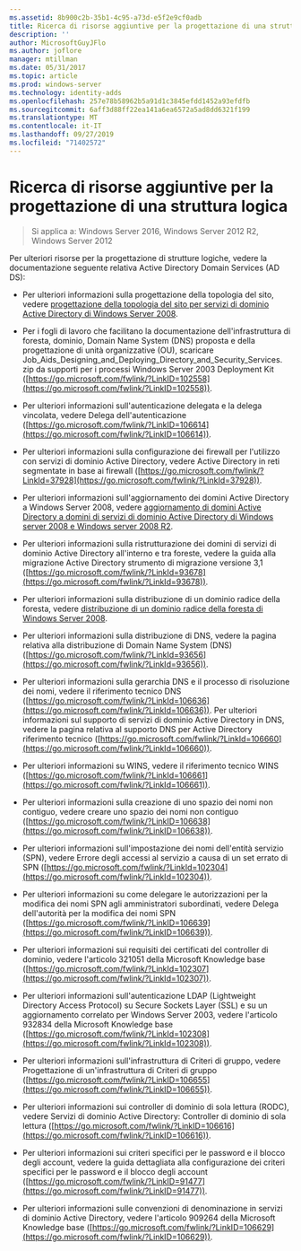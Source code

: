 ```yaml
---
ms.assetid: 8b900c2b-35b1-4c95-a73d-e5f2e9cf0adb
title: Ricerca di risorse aggiuntive per la progettazione di una struttura logica
description: ''
author: MicrosoftGuyJFlo
ms.author: joflore
manager: mtillman
ms.date: 05/31/2017
ms.topic: article
ms.prod: windows-server
ms.technology: identity-adds
ms.openlocfilehash: 257e78b58962b5a91d1c3845efdd1452a93efdfb
ms.sourcegitcommit: 6aff3d88ff22ea141a6ea6572a5ad8dd6321f199
ms.translationtype: MT
ms.contentlocale: it-IT
ms.lasthandoff: 09/27/2019
ms.locfileid: "71402572"
---
```

# <a name="finding-additional-resources-for-logical-structure-design"></a>Ricerca di risorse aggiuntive per la progettazione di una struttura logica

>Si applica a: Windows Server 2016, Windows Server 2012 R2, Windows Server 2012

Per ulteriori risorse per la progettazione di strutture logiche, vedere la documentazione seguente relativa Active Directory Domain Services (AD DS):  
  
- Per ulteriori informazioni sulla progettazione della topologia del sito, vedere [progettazione della topologia del sito per servizi di dominio Active Directory di Windows Server 2008](Designing-the-Site-Topology.md).  

- Per i fogli di lavoro che facilitano la documentazione dell'infrastruttura di foresta, dominio, Domain Name System (DNS) proposta e della progettazione di unità organizzative (OU), scaricare Job_Aids_Designing_and_Deploying_Directory_and_Security_Services. zip da supporti per i processi Windows Server 2003 Deployment Kit ([https://go.microsoft.com/fwlink/?LinkID=102558](https://go.microsoft.com/fwlink/?LinkID=102558)).  
  
- Per ulteriori informazioni sull'autenticazione delegata e la delega vincolata, vedere Delega dell'autenticazione ([https://go.microsoft.com/fwlink/?LinkID=106614](https://go.microsoft.com/fwlink/?LinkID=106614)).  
  
- Per ulteriori informazioni sulla configurazione dei firewall per l'utilizzo con servizi di dominio Active Directory, vedere Active Directory in reti segmentate in base ai firewall ([https://go.microsoft.com/fwlink/?LinkId=37928](https://go.microsoft.com/fwlink/?LinkId=37928)).  
  
- Per ulteriori informazioni sull'aggiornamento dei domini Active Directory a Windows Server 2008, vedere [aggiornamento di domini Active Directory a domini di servizi di dominio Active Directory di Windows server 2008 e Windows server 2008 R2](https://technet.microsoft.com/library/cc731188.aspx).  
  
- Per ulteriori informazioni sulla ristrutturazione dei domini di servizi di dominio Active Directory all'interno e tra foreste, vedere la guida alla migrazione Active Directory strumento di migrazione versione 3,1 ([https://go.microsoft.com/fwlink/?LinkId=93678](https://go.microsoft.com/fwlink/?LinkId=93678)).  
  
- Per ulteriori informazioni sulla distribuzione di un dominio radice della foresta, vedere [distribuzione di un dominio radice della foresta di Windows Server 2008](https://technet.microsoft.com/library/cc731174.aspx).  
  
- Per ulteriori informazioni sulla distribuzione di DNS, vedere la pagina relativa alla distribuzione di Domain Name System (DNS) ([https://go.microsoft.com/fwlink/?LinkId=93656](https://go.microsoft.com/fwlink/?LinkId=93656)).  
  
- Per ulteriori informazioni sulla gerarchia DNS e il processo di risoluzione dei nomi, vedere il riferimento tecnico DNS ([https://go.microsoft.com/fwlink/?LinkId=106636](https://go.microsoft.com/fwlink/?LinkId=106636)). Per ulteriori informazioni sul supporto di servizi di dominio Active Directory in DNS, vedere la pagina relativa al supporto DNS per Active Directory riferimento tecnico ([https://go.microsoft.com/fwlink/?LinkId=106660](https://go.microsoft.com/fwlink/?LinkId=106660)).  
  
- Per ulteriori informazioni su WINS, vedere il riferimento tecnico WINS ([https://go.microsoft.com/fwlink/?LinkId=106661](https://go.microsoft.com/fwlink/?LinkId=106661)).  
  
- Per ulteriori informazioni sulla creazione di uno spazio dei nomi non contiguo, vedere creare uno spazio dei nomi non contiguo ([https://go.microsoft.com/fwlink/?LinkID=106638](https://go.microsoft.com/fwlink/?LinkID=106638)).  
  
- Per ulteriori informazioni sull'impostazione dei nomi dell'entità servizio (SPN), vedere Errore degli accessi al servizio a causa di un set errato di SPN ([https://go.microsoft.com/fwlink/?LinkId=102304](https://go.microsoft.com/fwlink/?LinkId=102304)).  
  
- Per ulteriori informazioni su come delegare le autorizzazioni per la modifica dei nomi SPN agli amministratori subordinati, vedere Delega dell'autorità per la modifica dei nomi SPN ([https://go.microsoft.com/fwlink/?LinkID=106639](https://go.microsoft.com/fwlink/?LinkID=106639)).  
  
- Per ulteriori informazioni sui requisiti dei certificati del controller di dominio, vedere l'articolo 321051 della Microsoft Knowledge base ([https://go.microsoft.com/fwlink/?LinkId=102307](https://go.microsoft.com/fwlink/?LinkId=102307)).  
  
- Per ulteriori informazioni sull'autenticazione LDAP (Lightweight Directory Access Protocol) su Secure Sockets Layer (SSL) e su un aggiornamento correlato per Windows Server 2003, vedere l'articolo 932834 della Microsoft Knowledge base ([https://go.microsoft.com/fwlink/?LinkId=102308](https://go.microsoft.com/fwlink/?LinkId=102308)).  
  
- Per ulteriori informazioni sull'infrastruttura di Criteri di gruppo, vedere Progettazione di un'infrastruttura di Criteri di gruppo ([https://go.microsoft.com/fwlink/?LinkID=106655](https://go.microsoft.com/fwlink/?LinkID=106655)).  
  
- Per ulteriori informazioni sui controller di dominio di sola lettura (RODC), vedere Servizi di dominio Active Directory: Controller di dominio di sola lettura ([https://go.microsoft.com/fwlink/?LinkID=106616](https://go.microsoft.com/fwlink/?LinkID=106616)).  
  
- Per ulteriori informazioni sui criteri specifici per le password e il blocco degli account, vedere la guida dettagliata alla configurazione dei criteri specifici per le password e il blocco degli account ([https://go.microsoft.com/fwlink/?LinkID=91477](https://go.microsoft.com/fwlink/?LinkID=91477)).  
  
- Per ulteriori informazioni sulle convenzioni di denominazione in servizi di dominio Active Directory, vedere l'articolo 909264 della Microsoft Knowledge base ([https://go.microsoft.com/fwlink/?LinkID=106629](https://go.microsoft.com/fwlink/?LinkID=106629)).  
